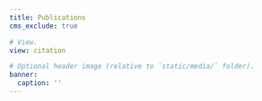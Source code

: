 ```yaml
---
title: Publications
cms_exclude: true

# View.
view: citation

# Optional header image (relative to `static/media/` folder).
banner:
  caption: ''
---
```

